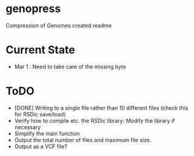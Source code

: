 # genopress
Compression of Genomes
created readme

# Current State
 - Mar 1 : Need to take care of the missing byte

# ToDO
 - [DONE] Writing to a single file rather than 10 different files (check this for RSDic save/load)  
 - Verify how to compile etc. the RSDic library: Modify the library if necessary
 - Simplify the main function
 - Output the total number of files and maximum file size.
 - Output as a VCF file?

